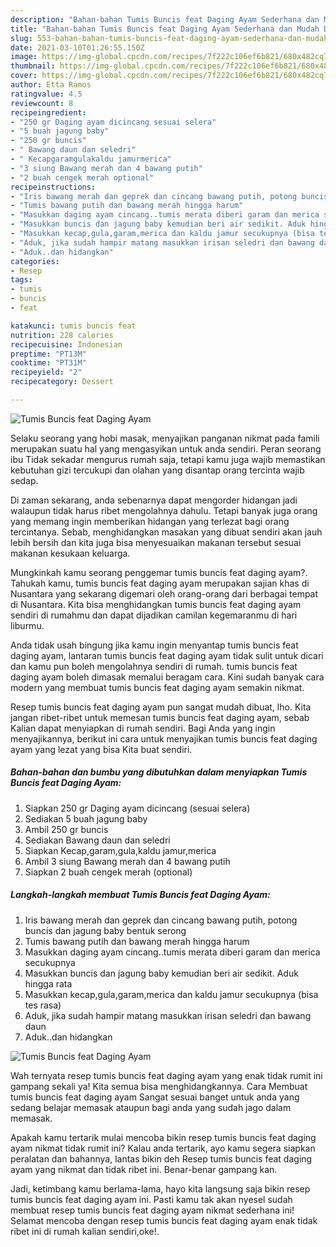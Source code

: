 ```yaml
---
description: "Bahan-bahan Tumis Buncis feat Daging Ayam Sederhana dan Mudah Dibuat"
title: "Bahan-bahan Tumis Buncis feat Daging Ayam Sederhana dan Mudah Dibuat"
slug: 553-bahan-bahan-tumis-buncis-feat-daging-ayam-sederhana-dan-mudah-dibuat
date: 2021-03-10T01:26:55.150Z
image: https://img-global.cpcdn.com/recipes/7f222c106ef6b821/680x482cq70/tumis-buncis-feat-daging-ayam-foto-resep-utama.jpg
thumbnail: https://img-global.cpcdn.com/recipes/7f222c106ef6b821/680x482cq70/tumis-buncis-feat-daging-ayam-foto-resep-utama.jpg
cover: https://img-global.cpcdn.com/recipes/7f222c106ef6b821/680x482cq70/tumis-buncis-feat-daging-ayam-foto-resep-utama.jpg
author: Etta Ramos
ratingvalue: 4.5
reviewcount: 8
recipeingredient:
- "250 gr Daging ayam dicincang sesuai selera"
- "5 buah jagung baby"
- "250 gr buncis"
- " Bawang daun dan seledri"
- " Kecapgaramgulakaldu jamurmerica"
- "3 siung Bawang merah dan 4 bawang putih"
- "2 buah cengek merah optional"
recipeinstructions:
- "Iris bawang merah dan geprek dan cincang bawang putih, potong buncis dan jagung baby bentuk serong"
- "Tumis bawang putih dan bawang merah hingga harum"
- "Masukkan daging ayam cincang..tumis merata diberi garam dan merica secukupnya"
- "Masukkan buncis dan jagung baby kemudian beri air sedikit. Aduk hingga rata"
- "Masukkan kecap,gula,garam,merica dan kaldu jamur secukupnya (bisa tes rasa)"
- "Aduk, jika sudah hampir matang masukkan irisan seledri dan bawang daun"
- "Aduk..dan hidangkan"
categories:
- Resep
tags:
- tumis
- buncis
- feat

katakunci: tumis buncis feat 
nutrition: 228 calories
recipecuisine: Indonesian
preptime: "PT13M"
cooktime: "PT31M"
recipeyield: "2"
recipecategory: Dessert

---
```



![Tumis Buncis feat Daging Ayam](https://img-global.cpcdn.com/recipes/7f222c106ef6b821/680x482cq70/tumis-buncis-feat-daging-ayam-foto-resep-utama.jpg)

Selaku seorang yang hobi masak, menyajikan panganan nikmat pada famili merupakan suatu hal yang mengasyikan untuk anda sendiri. Peran seorang ibu Tidak sekadar mengurus rumah saja, tetapi kamu juga wajib memastikan kebutuhan gizi tercukupi dan olahan yang disantap orang tercinta wajib sedap.

Di zaman  sekarang, anda sebenarnya dapat mengorder hidangan jadi walaupun tidak harus ribet mengolahnya dahulu. Tetapi banyak juga orang yang memang ingin memberikan hidangan yang terlezat bagi orang tercintanya. Sebab, menghidangkan masakan yang dibuat sendiri akan jauh lebih bersih dan kita juga bisa menyesuaikan makanan tersebut sesuai makanan kesukaan keluarga. 



Mungkinkah kamu seorang penggemar tumis buncis feat daging ayam?. Tahukah kamu, tumis buncis feat daging ayam merupakan sajian khas di Nusantara yang sekarang digemari oleh orang-orang dari berbagai tempat di Nusantara. Kita bisa menghidangkan tumis buncis feat daging ayam sendiri di rumahmu dan dapat dijadikan camilan kegemaranmu di hari liburmu.

Anda tidak usah bingung jika kamu ingin menyantap tumis buncis feat daging ayam, lantaran tumis buncis feat daging ayam tidak sulit untuk dicari dan kamu pun boleh mengolahnya sendiri di rumah. tumis buncis feat daging ayam boleh dimasak memalui beragam cara. Kini sudah banyak cara modern yang membuat tumis buncis feat daging ayam semakin nikmat.

Resep tumis buncis feat daging ayam pun sangat mudah dibuat, lho. Kita jangan ribet-ribet untuk memesan tumis buncis feat daging ayam, sebab Kalian dapat menyiapkan di rumah sendiri. Bagi Anda yang ingin menyajikannya, berikut ini cara untuk menyajikan tumis buncis feat daging ayam yang lezat yang bisa Kita buat sendiri.

<!--inarticleads1-->

##### Bahan-bahan dan bumbu yang dibutuhkan dalam menyiapkan Tumis Buncis feat Daging Ayam:

1. Siapkan 250 gr Daging ayam dicincang (sesuai selera)
1. Sediakan 5 buah jagung baby
1. Ambil 250 gr buncis
1. Sediakan  Bawang daun dan seledri
1. Siapkan  Kecap,garam,gula,kaldu jamur,merica
1. Ambil 3 siung Bawang merah dan 4 bawang putih
1. Siapkan 2 buah cengek merah (optional)




<!--inarticleads2-->

##### Langkah-langkah membuat Tumis Buncis feat Daging Ayam:

1. Iris bawang merah dan geprek dan cincang bawang putih, potong buncis dan jagung baby bentuk serong
1. Tumis bawang putih dan bawang merah hingga harum
1. Masukkan daging ayam cincang..tumis merata diberi garam dan merica secukupnya
1. Masukkan buncis dan jagung baby kemudian beri air sedikit. Aduk hingga rata
1. Masukkan kecap,gula,garam,merica dan kaldu jamur secukupnya (bisa tes rasa)
1. Aduk, jika sudah hampir matang masukkan irisan seledri dan bawang daun
1. Aduk..dan hidangkan
<img src="https://img-global.cpcdn.com/steps/50e7ddfd28aa731e/160x128cq70/tumis-buncis-feat-daging-ayam-langkah-memasak-7-foto.jpg" alt="Tumis Buncis feat Daging Ayam">



Wah ternyata resep tumis buncis feat daging ayam yang enak tidak rumit ini gampang sekali ya! Kita semua bisa menghidangkannya. Cara Membuat tumis buncis feat daging ayam Sangat sesuai banget untuk anda yang sedang belajar memasak ataupun bagi anda yang sudah jago dalam memasak.

Apakah kamu tertarik mulai mencoba bikin resep tumis buncis feat daging ayam nikmat tidak rumit ini? Kalau anda tertarik, ayo kamu segera siapkan peralatan dan bahannya, lantas bikin deh Resep tumis buncis feat daging ayam yang nikmat dan tidak ribet ini. Benar-benar gampang kan. 

Jadi, ketimbang kamu berlama-lama, hayo kita langsung saja bikin resep tumis buncis feat daging ayam ini. Pasti kamu tak akan nyesel sudah membuat resep tumis buncis feat daging ayam nikmat sederhana ini! Selamat mencoba dengan resep tumis buncis feat daging ayam enak tidak ribet ini di rumah kalian sendiri,oke!.

